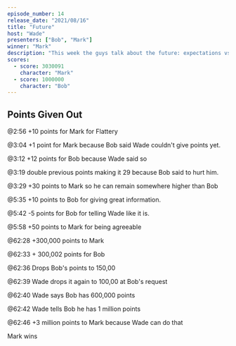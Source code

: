 ```yaml
---
episode_number: 14
release_date: "2021/08/16"
title: "Future"
host: "Wade"
presenters: ["Bob", "Mark"]
winner: "Mark"
description: "This week the guys talk about the future: expectations vs. reality. What did people in the past predict the future would be like? Were they accurate? Will we be accurate if we attempt to do the same…?"
scores:
  - score: 3030091
    character: "Mark"
  - score: 1000000
    character: "Bob"
---
```


## Points Given Out

@2:56 +10 points for Mark for Flattery

@3:04 +1 point for Mark because Bob said Wade couldn't give points yet.

@3:12 +12 points for Bob because Wade said so

@3:19 double previous points making it 29 because Bob said to hurt him.

@3:29 +30 points to Mark so he can remain somewhere higher than Bob

@5:35 +10 points to Bob for giving great information.

@5:42 -5 points for Bob for telling Wade like it is.

@5:58 +50 points to Mark for being agreeable

@62:28 +300,000 points to Mark

@62:33 + 300,002 points for Bob

@62:36 Drops Bob's points to 150,00

@62:39 Wade drops it again to 100,00 at Bob's request

@62:40 Wade says Bob has 600,000 points

@62:42 Wade tells Bob he has 1 million points

@62:46 +3 million points to Mark because Wade can do that

Mark wins
